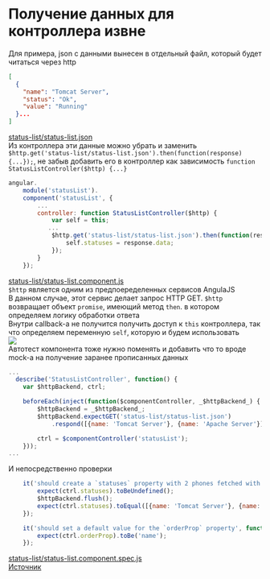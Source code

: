 # Получение данных для контроллера извне
Для примера, json с данными вынесен в отдельный файл, который будет читаться через http
```json
[
  {
    "name": "Tomcat Server",
    "status": "Ok",
    "value": "Running"
  }...
]
```
[status-list/status-list.json](../examples/angular/app/status-list/status-list.json)<br/>
Из контроллера эти данные можно убрать и заменить `$http.get('status-list/status-list.json').then(function(response) {...});`, не забыв добавить его в контроллер как зависимость `function StatusListController($http) {...}`
```js
angular.
    module('statusList').
    component('statusList', {
        ...
        controller: function StatusListController($http) {
            var self = this;
           ...
            $http.get('status-list/status-list.json').then(function(response) {
                self.statuses = response.data;
            });
        }
    });
```
[status-list/status-list.component.js](../examples/angular/app/status-list/status-list.component.js)<br/>
`$http` является одним из предпоеределенных сервисов AngulaJS<br/>
В данном случае, этот сервис делает запрос HTTP GET. `$http` возвращает объект `promise`, имеющий метод `then`. в котором определяем логику обработки ответа<br/>
Внутри callback-а не получится получить доступ к `this` контроллера, так что определяем переменную `self`, которую и будем использовать<br/>
![](https://code.angularjs.org/1.7.9/docs/img/tutorial/tutorial_05.png)<br/>
Автотест компонента тоже нужно поменять и добавить что то вроде mock-а на получение заранее прописанных данных
```js
...
  describe('StatusListController', function() {
    var $httpBackend, ctrl;

    beforeEach(inject(function($componentController, _$httpBackend_) {
        $httpBackend = _$httpBackend_;
        $httpBackend.expectGET('status-list/status-list.json')
            .respond([{name: 'Tomcat Server'}, {name: 'Apache Server'}]);

        ctrl = $componentController('statusList');
    }));
...
```
И непосредственно проверки
```js
    it('should create a `statuses` property with 2 phones fetched with `$http`', function() {
        expect(ctrl.statuses).toBeUndefined();
        $httpBackend.flush();
        expect(ctrl.statuses).toEqual([{name: 'Tomcat Server'}, {name: 'Apache Server'}]);
    });

    it('should set a default value for the `orderProp` property', function() {
        expect(ctrl.orderProp).toBe('name');
    });
```
[status-list/status-list.component.spec.js](../examples/angular/app/status-list/status-list.component.spec.js)<br/>
[Источник](https://code.angularjs.org/1.7.9/docs/tutorial/step_07)
